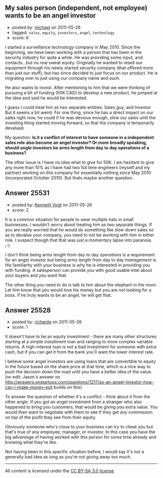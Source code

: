 ## My sales person (independent, not employee) wants to be an angel investor

- posted by: [michael](https://stackexchange.com/users/-1/10801-michael) on 2011-05-26
- tagged: `sales`, `equity`, `investors`, `angel`, `technology`
- score: 6

I started a surveillance technology company in May 2010. Since the beginning, we have been working with a person that has been in the security industry for quite a while. He was providing some input, and contacts...but no real sweat equity. Originally he wanted to resell our equipment through his newly started security company (that offered more than just our stuff), but has since decided to just focus on our product. He is migrating over to just using our company name and such.

He also wants to invest. After mentioning to him that we were thinking of pursuing a bit of funding (50K CAD) to develop a new product, he jumped at the idea and said he would be interested.

I guess I could treat him as two separate entities: Sales guy, and Investor. But it seems a bit weird. For one thing, since he has a direct impact on our sales right now, he could if he was devious enough, slow our sales until the investing thing started moving forward, so that the company is temporarily devalued.

My question: **Is it a conflict of interest to have someone in a independent sales role also become an angel investor? Or more broadly speaking,  should angle investors be arms length from day to day operations of a business?**


The other issue is I have no idea what to give for 50K. I am hesitant to give any more than 10% as I have had two full time engineers (myself and my partner) working on this company for essentially nothing since May 2010 (incorporated October 2010). But thats maybe another question.



## Answer 25531

- posted by: [Kenneth Vogt](https://stackexchange.com/users/-1/6736-kenneth-vogt) on 2011-05-26
- score: 2

It is a common situation for people to wear multiple hats in small businesses. I wouldn't worry about treating him as two separate things. If you are really worried that he would do something like slow down sales so as to devalue your company, you need to not be working with him in either role. I suspect though that that was just a momentary lapse into paranoia. ;-)

I don't think being arms length from day to day *operations* is a requirement for an angel investor but being arms length from day to day *management* is. His familiarity with your business is why he is interested in providing you with funding. A salesperson can provide you with good usable intel about your buyers and you want that.

The other thing you need to do is talk to him about the elephant in the room. Let him know that you would love his money but you are not looking for a boss. If he truly wants to be an angel, he will get that.


## Answer 25528

- posted by: [richardg](https://stackexchange.com/users/-1/10674-richardg) on 2011-05-26
- score: 1

It doesn't have to be an equity investment - there are many other structures starting at a simple installment loan and ranging to more complex variable returns. A high-interest loan is not a bad investment for someone with extra cash, but if you can get it from the bank you'll want the lower interest rate.

I believe some angel investors are using loans that are convertible to equity in the future based on the share price at that time, which is a nice way to push the decision down the road until you have a better idea of the value. (re-edit: Jason's answer on http://answers.onstartups.com/questions/1217/as-an-angel-investor-how-can-i-make-money-exit builds on this)

To answer the question of whether it's a conflict - think about it from the other angle. If you got an angel investment from a stranger who also happened to bring you customers, that would be giving you extra value. You would then want to negotiate with them to see if they get any commission on top of the profit they see from their equity.

Obviously someone who's close to your business can try to cheat you but that's true of any employee, manager, or investor. In this case you have the big advantage of having worked with this person for some time already and knowing what they're like.

Not having been in this specific situation before, I would say it's not a generally bad idea as long as you're not giving away too much.



---

All content is licensed under the [CC BY-SA 3.0 license](https://creativecommons.org/licenses/by-sa/3.0/).
